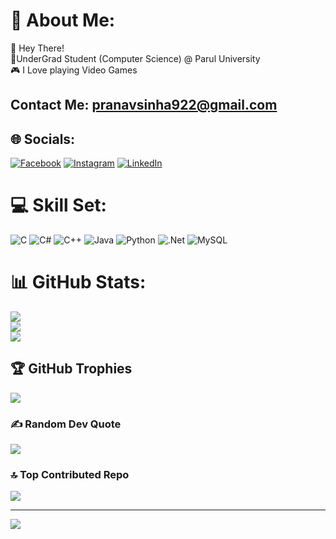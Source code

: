 # 💫 About Me:
👋 Hey There!<br>📍UnderGrad Student (Computer Science) @ Parul University<br>🎮 I Love playing Video Games<br> 

## Contact Me: pranavsinha922@gmail.com

## 🌐 Socials:
[![Facebook](https://img.shields.io/badge/Facebook-%231877F2.svg?logo=Facebook&logoColor=white)](https://facebook.com/thechilledguy69) [![Instagram](https://img.shields.io/badge/Instagram-%23E4405F.svg?logo=Instagram&logoColor=white)](https://instagram.com/thechillguy69) [![LinkedIn](https://img.shields.io/badge/LinkedIn-%230077B5.svg?logo=linkedin&logoColor=white)](https://linkedin.com/in/bigpenguin) 

# 💻 Skill Set:
![C](https://img.shields.io/badge/c-%2300599C.svg?style=for-the-badge&logo=c&logoColor=white) ![C#](https://img.shields.io/badge/c%23-%23239120.svg?style=for-the-badge&logo=c-sharp&logoColor=white) ![C++](https://img.shields.io/badge/c++-%2300599C.svg?style=for-the-badge&logo=c%2B%2B&logoColor=white) ![Java](https://img.shields.io/badge/java-%23ED8B00.svg?style=for-the-badge&logo=java&logoColor=white) ![Python](https://img.shields.io/badge/python-3670A0?style=for-the-badge&logo=python&logoColor=ffdd54) ![.Net](https://img.shields.io/badge/.NET-5C2D91?style=for-the-badge&logo=.net&logoColor=white) ![MySQL](https://img.shields.io/badge/mysql-%2300f.svg?style=for-the-badge&logo=mysql&logoColor=white)
# 📊 GitHub Stats:
![](https://github-readme-stats.vercel.app/api?username=Penguin5681&theme=monokai&hide_border=false&include_all_commits=true&count_private=true)<br/>
![](https://github-readme-streak-stats.herokuapp.com/?user=Penguin5681&theme=monokai&hide_border=false)<br/>
![](https://github-readme-stats.vercel.app/api/top-langs/?username=Penguin5681&theme=monokai&hide_border=false&include_all_commits=true&count_private=true&layout=compact)

## 🏆 GitHub Trophies
![](https://github-profile-trophy.vercel.app/?username=Penguin5681&theme=monokai&no-frame=false&no-bg=true&margin-w=4)

### ✍️ Random Dev Quote
![](https://quotes-github-readme.vercel.app/api?type=horizontal&theme=radical)

### 🔝 Top Contributed Repo
![](https://github-contributor-stats.vercel.app/api?username=Penguin5681&limit=5&theme=dark&combine_all_yearly_contributions=true)

---
[![](https://visitcount.itsvg.in/api?id=Penguin5681&icon=0&color=0)](https://visitcount.itsvg.in)


